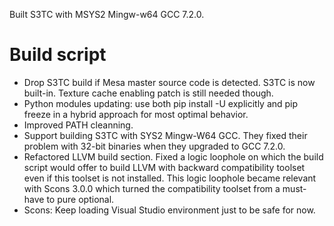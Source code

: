 Built S3TC with MSYS2 Mingw-w64 GCC 7.2.0.
# Build script
- Drop S3TC build if Mesa master source code is detected. S3TC is now built-in. Texture cache enabling patch is still needed though.
- Python modules updating: use both pip install -U <module-name> explicitly and pip freeze in a hybrid approach for most optimal behavior.
- Improved PATH cleanning.
- Support building S3TC with SYS2 Mingw-W64 GCC. They fixed their problem with 32-bit binaries when they upgraded to GCC 7.2.0.
- Refactored LLVM build section. Fixed a logic loophole on which the build script would offer to build LLVM with backward compatibility toolset even if this toolset is not installed.
This logic loophole became relevant with Scons 3.0.0 which turned the compatibility toolset from a must-have to pure optional.
- Scons: Keep loading Visual Studio environment just to be safe for now.